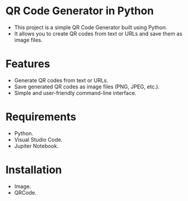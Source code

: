 # QR Code Generator in Python
* This project is a simple QR Code Generator built using Python. 
* It allows you to create QR codes from text or URLs and save them as image files.

# Features
* Generate QR codes from text or URLs.
* Save generated QR codes as image files (PNG, JPEG, etc.).
* Simple and user-friendly command-line interface.

# Requirements
* Python.
* Visual Studio Code.
* Jupiter Notebook.

# Installation
* Image.
* QRCode.

